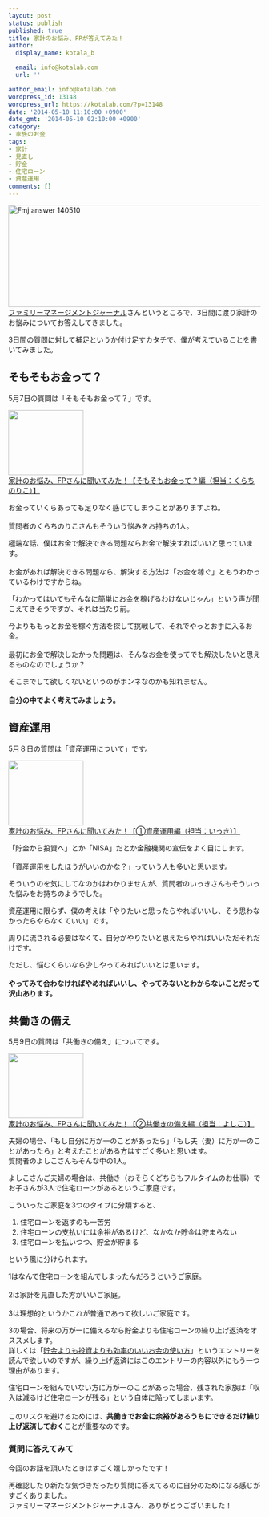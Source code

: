 ```yaml
---
layout: post
status: publish
published: true
title: 家計のお悩み、FPが答えてみた！
author:
  display_name: kotala_b

  email: info@kotalab.com
  url: ''

author_email: info@kotalab.com
wordpress_id: 13148
wordpress_url: https://kotalab.com/?p=13148
date: '2014-05-10 11:10:00 +0900'
date_gmt: '2014-05-10 02:10:00 +0900'
category:
- 家族のお金
tags:
- 家計
- 見直し
- 貯金
- 住宅ローン
- 資産運用
comments: []
---
```

<p><img src="https://kotalab.com/wp-content/uploads/fmj-answer_140510.png" alt="Fmj answer 140510" title="fmj-answer_140510.png" border="0" width="548" height="204" /><br />
<a href="http://fmj-jp.info/?page_id=2471" target="_blank">ファミリーマネージメントジャーナル</a>さんというところで、3日間に渡り家計のお悩みについてお答えしてきました。</p>
<p>3日間の質問に対して補足というか付け足すカタチで、僕が考えていることを書いてみました。<br />
<!--more--></p>
<h2>そもそもお金って？</h2>
<p>5月7日の質問は「そもそもお金って？」です。</p>
<div class="shht">
<div class="shhtimg"><a href="http://fmj-jp.info/?p=8612" target="_blank"><img src="http://capture.heartrails.com/150x130/shadow?http://fmj-jp.info/?p=8612" alt="" width="150" height="130" /></a></div>
<div class="shhttext"><a href="http://fmj-jp.info/?p=8612" target="_blank">家計のお悩み、FPさんに聞いてみた！【そもそもお金って？編（担当：くらちのりこ）】</a><a href="http://b.hatena.ne.jp/entry/http://fmj-jp.info/?p=8612" target="_blank"><img border="0" src="http://b.hatena.ne.jp/entry/image/http://fmj-jp.info/?p=8612" alt="" /></a></div>
</div>
<div class="clear"></div>
<p>お金っていくらあっても足りなく感じてしまうことがありますよね。<br><br />
質問者のくらちのりこさんもそういう悩みをお持ちの1人。</p>
<p>極端な話、僕はお金で解決できる問題ならお金で解決すればいいと思っています。<br><br />
お金があれば解決できる問題なら、解決する方法は「お金を稼ぐ」ともうわかっているわけですからね。</p>
<p>「わかってはいてもそんなに簡単にお金を稼げるわけないじゃん」という声が聞こえてきそうですが、それは当たり前。</p>
<p>今よりももっとお金を稼ぐ方法を探して挑戦して、それでやっとお手に入るお金。<br><br />
最初にお金で解決したかった問題は、そんなお金を使ってでも解決したいと思えるものなのでしょうか？</p>
<p>そこまでして欲しくないというのがホンネなのかも知れません。<br><br />
<strong>自分の中でよく考えてみましょう。</strong></p>
<h2>資産運用</h2>
<p>5月８日の質問は「資産運用について」です。</p>
<div class="shht">
<div class="shhtimg"><a href="http://fmj-jp.info/?p=8588" target="_blank"><img src="http://capture.heartrails.com/150x130/shadow?http://fmj-jp.info/?p=8588" alt="" width="150" height="130" /></a></div>
<div class="shhttext"><a href="http://fmj-jp.info/?p=8588" target="_blank">家計のお悩み、FPさんに聞いてみた！【①資産運用編（担当：いっき）】</a><a href="http://b.hatena.ne.jp/entry/http://fmj-jp.info/?p=8588" target="_blank"><img border="0" src="http://b.hatena.ne.jp/entry/image/http://fmj-jp.info/?p=8588" alt="" /></a></div>
</div>
<div class="clear"></div>
<p>「貯金から投資へ」とか「NISA」だとか金融機関の宣伝をよく目にします。<br><br />
「資産運用をしたほうがいいのかな？」っていう人も多いと思います。</p>
<p>そういうのを気にしてなのかはわかりませんが、質問者のいっきさんもそういった悩みをお持ちのようでした。</p>
<p>資産運用に限らず、僕の考えは「やりたいと思ったらやればいいし、そう思わなかったらやらなくていい」です。</p>
<p>周りに流される必要はなくて、自分がやりたいと思えたらやればいいただそれだけです。</p>
<p>ただし、悩むくらいなら少しやってみればいいとは思います。<br><br />
<strong>やってみて合わなければやめればいいし、やってみないとわからないことだって沢山あります。</strong></p>
<h2>共働きの備え</h2>
<p>5月9日の質問は「共働きの備え」についてです。</p>
<div class="shht">
<div class="shhtimg"><a href="http://fmj-jp.info/?p=8621" target="_blank"><img src="http://capture.heartrails.com/150x130/shadow?http://fmj-jp.info/?p=8621" alt="" width="150" height="130" /></a></div>
<div class="shhttext"><a href="http://fmj-jp.info/?p=8621" target="_blank">家計のお悩み、FPさんに聞いてみた！【②共働きの備え編（担当：よしこ）】</a><a href="http://b.hatena.ne.jp/entry/http://fmj-jp.info/?p=8621" target="_blank"><img border="0" src="http://b.hatena.ne.jp/entry/image/http://fmj-jp.info/?p=8621" alt="" /></a></div>
</div>
<div class="clear"></div>
<p>夫婦の場合、「もし自分に万が一のことがあったら」「もし夫（妻）に万が一のことがあったら」と考えたことがある方はすごく多いと思います。<br />
質問者のよしこさんもそんな中の1人。</p>
<p>よしこさんご夫婦の場合は、共働き（おそらくどちらもフルタイムのお仕事）でお子さんが3人で住宅ローンがあるというご家庭です。</p>
<p>こういったご家庭を3つのタイプに分類すると、</p>
<ol>
<li>住宅ローンを返すのも一苦労</li>
<li>住宅ローンの支払いには余裕があるけど、なかなか貯金は貯まらない</li>
<li>住宅ローンを払いつつ、貯金が貯まる</li>
</ol>
<p>という風に分けられます。</p>
<p>1はなんで住宅ローンを組んでしまったんだろうというご家庭。<br><br />
2は家計を見直した方がいいご家庭。<br><br />
3は理想的というかこれが普通であって欲しいご家庭です。</p>
<p>3の場合、将来の万が一に備えるなら貯金よりも住宅ローンの繰り上げ返済をオススメします。<br />
詳しくは「<a href="https://kotalab.com/how-to-use-money" target="_blank">貯金よりも投資よりも効率のいいお金の使い方</a>」というエントリーを読んで欲しいのですが、<span class="b">繰り上げ返済にはこのエントリーの内容以外にもう一つ理由があります</span>。</p>
<p>住宅ローンを組んでいない方に万が一のことがあった場合、残された家族は「収入は減るけど住宅ローンが残る」という自体に陥ってしまいます。<br><br />
このリスクを避けるためには、<strong>共働きでお金に余裕があるうちにできるだけ繰り上げ返済しておく</strong>ことが重要なのです。</p>
<h3>質問に答えてみて</h3>
<p>今回のお話を頂いたときはすごく嬉しかったです！</p>
<p>再確認したり新たな気づきだったり質問に答えてるのに自分のためになる感じがすごくありました。<br />
ファミリーマネージメントジャーナルさん、ありがとうございました！</p>
